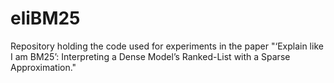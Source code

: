 # eliBM25
Repository holding the code used for experiments in the paper "‘Explain like I am BM25’: Interpreting a Dense Model’s Ranked-List with a Sparse Approximation."
